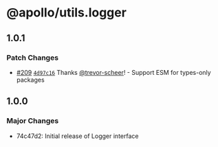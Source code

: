 # @apollo/utils.logger

## 1.0.1

### Patch Changes

- [#209](https://github.com/apollographql/apollo-utils/pull/209) [`4d97c16`](https://github.com/apollographql/apollo-utils/commit/4d97c16eb56dc116742d2d8d93c423a6543b5ae9) Thanks [@trevor-scheer](https://github.com/trevor-scheer)! - Support ESM for types-only packages

## 1.0.0

### Major Changes

- 74c47d2: Initial release of Logger interface
